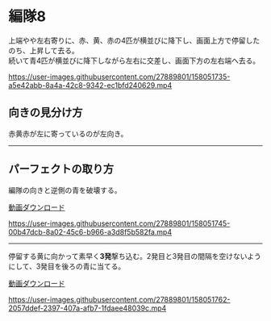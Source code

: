 # 編隊8  
上端やや左右寄りに、赤、黄、赤の4匹が横並びに降下し、画面上方で停留したのち、上昇して去る。  
続いて青4匹が横並びに降下しながら左右に交差し、画面下方の左右端へ去る。

https://user-images.githubusercontent.com/27889801/158051735-a5e42abb-8a4a-42c8-9342-ec1bfd240629.mp4

## 向きの見分け方   
赤黄赤が左に寄っているのが左向き。
___  
## パーフェクトの取り方  
編隊の向きと逆側の青を破壊する。
  
[動画ダウンロード](media/H264/form8perB.mp4?raw=true)

https://user-images.githubusercontent.com/27889801/158051745-00b47dcb-8a02-45c6-b966-a3d8f5b582fa.mp4

___
停留する黄に向かって素早く**3発**撃ち込む。2発目と3発目の間隔を空けないようにして、3発目を後ろの青に当てる。

[動画ダウンロード](media/H264/form8perY.mp4?raw=true)

https://user-images.githubusercontent.com/27889801/158051762-2057ddef-2397-407a-afb7-1fdaee48039c.mp4
